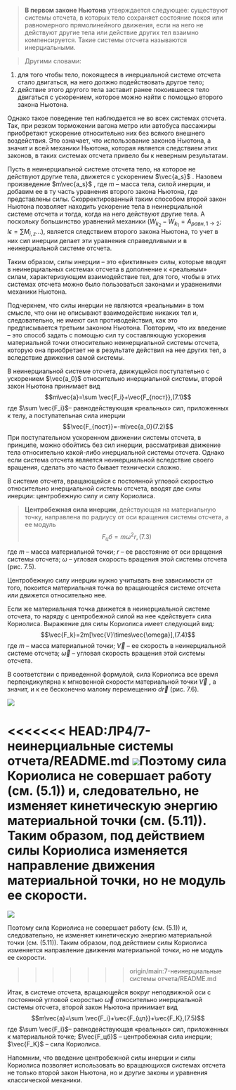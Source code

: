 >**В первом законе Ньютона** утверждается следующее: существуют системы отсчета, в которых тело сохраняет состояние покоя или равномерного прямолинейного движения, если на него не действуют другие тела или действие других тел взаимно компенсируется. Такие системы отсчета называются инерциальными. 

>Другими словами: 
1) для того чтобы тело, покоящееся в инерциальной системе отсчета стало двигаться, на него должно подействовать другое тело; 
2) действие этого другого тела заставит ранее покоившееся тело двигаться с ускорением, которое можно найти с помощью второго закона Ньютона. 

Однако такое поведение тел наблюдается не во всех системах отсчета. Так, при резком торможении вагона метро или автобуса пассажиры приобретают ускорение относительно них без всякого внешнего воздействия. Это означает, что использование законов Ньютона, а значит и всей механики Ньютона, которая является следствием этих законов, в таких системах отсчета привело бы к неверным результатам. 

Пусть в неинерциальной системе отсчета тело, на которое не действуют другие тела, движется с ускорением $\vec{a_s}$ . Назовем произведение $m\vec{a_s}$ , где $m$ – масса тела, силой инерции, и добавим ее в ту часть уравнения второго закона Ньютона, где представлены силы. Скорректированный таким способом второй закон Ньютона позволяет находить ускорение тела в неинерциальной системе отсчета и тогда, когда на него действуют другие тела. А поскольку большинство уравнений механики ($W_{k_2}-W_{k_1}=A_{равн,1\to 2}; I\epsilon=\sum M_{i,z}...$), является следствием второго закона Ньютона, то учет в них сил инерции делает эти уравнения справедливыми и в неинерциальной системе отсчета. 

Таким образом, силы инерции – это «фиктивные» силы, которые вводят в неинерциальных системах отсчета в дополнение к «реальным» силам, характеризующим взаимодействие тел, для того, чтобы в этих системах отсчета можно было пользоваться законами и уравнениями механики Ньютона. 

Подчеркнем, что силы инерции не являются «реальными» в том смысле, что они не описывают взаимодействие никаких тел и, следовательно, не имеют сил противодействия, как это предписывается третьим законом Ньютона. Повторим, что их введение – это способ задать с помощью сил ту составляющую ускорения материальной точки относительно неинерциальной системы отсчета, которую она приобретает не в результате действия на нее других тел, а вследствие движения самой системы. 

В неинерциальной системе отсчета, движущейся поступательно с ускорением $\vec{a_0}$ относительно инерциальной системы, второй закон Ньютона принимает вид
$$m\vec{a}=\sum \vec{F_i}+\vec{F_{пост}},(7.1)$$где $\sum \vec{F_i}$– равнодействующая «реальных» сил, приложенных к телу, а поступательная сила инерции
$$\vec{F_{пост}}=-m\vec{a_0}(7.2)$$
При поступательном ускоренном движении системы отсчета, в принципе, можно обойтись без сил инерции, рассматривая движение тела относительно какой-либо инерциальной системы отсчета. Однако если система отсчета является неинерциальной вследствие своего вращения, сделать это часто бывает технически сложно.

В системе отсчета, вращающейся с постоянной угловой скоростью относительно инерциальной системы отсчета, вводят две силы инерции: центробежную силу и силу Кориолиса. 

>**Центробежная сила инерции**, действующая на материальную точку, направлена по радиусу от оси вращения системы отсчета, а ее модуль
$$F_цб=m\omega^2r,(7.3)$$

где $m$ – масса материальной точки; $r$ – ее расстояние от оси вращения системы отсчета; $\omega$ – угловая скорость вращения этой системы отсчета (рис. 7.5).

Центробежную силу инерции нужно учитывать вне зависимости от того, покоится материальная точка во вращающейся системе отсчета или движется относительно нее. 

Если же материальная точка движется в неинерциальной системе отсчета, то наряду с центробежной силой на нее «действует» сила Кориолиса. Выражение для силы Кориолиса имеет следующий вид:
$$\vec{F_k}=2m[\vec{V}\times\vec{\omega}],(7.4)$$где $m$ – масса материальной точки; $\vec{V}$ – ее скорость в неинерциальной системе отсчета; $\vec{\omega}$ – угловая скорость вращения этой системы отсчета.

В соответствии с приведенной формулой, сила Кориолиса все время перпендикулярна к мгновенной скорости материальной точки $\vec{V}$ , а значит, и к ее бесконечно малому перемещению $d\vec{r}$ (рис. 7.6).

![](Pasted%20image%2020240416001003.png)

<<<<<<< HEAD:ЛР4/7-неинерциальные системы отчета/README.md
![](Pasted%20image%2020240416001108.png)Поэтому сила Кориолиса не совершает работу (см. (5.1)) и, следовательно, не изменяет кинетическую энергию материальной точки (см. (5.11)). Таким образом, под действием силы Кориолиса изменяется направление движения материальной точки, но не модуль ее скорости.
=======


![](Pasted%20image%2020240416001108.png)


Поэтому сила Кориолиса не совершает работу (см. (5.1)) и, следовательно, не изменяет кинетическую энергию материальной точки (см. (5.11)). Таким образом, под действием силы Кориолиса изменяется направление движения материальной точки, но не модуль ее скорости.
>>>>>>> origin/main:7-неинерциальные системы отчета/README.md

Итак, в системе отсчета, вращающейся вокруг неподвижной оси с постоянной угловой скоростью $\vec{\omega}$ относительно инерциальной системы отсчета, второй закон Ньютона принимает вид
$$m\vec{a}=\sum \vec{F_i}+\vec{F_{цп}}+\vec{F_K},(7.5)$$
где $\sum \vec{F_i}$– равнодействующая «реальных» сил, приложенных к материальной точке; $\vec{F_цб}$ – центробежная сила инерции; $\vec{F_K}$ – сила Кориолиса.

Напомним, что введение центробежной силы инерции и силы Кориолиса позволяет использовать во вращающихся системах отсчета не только второй закон Ньютона, но и другие законы и уравнения классической механики.
